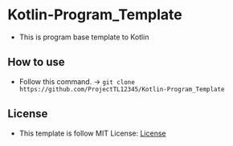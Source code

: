 # Kotlin-Program_Template
- This is program base template to Kotlin

## How to use
- Follow this command. -> `git clone https://github.com/ProjectTL12345/Kotlin-Program_Template`

## License
- This template is follow MIT License: [License](https://github.com/ProjectTL12345/Kotlin-Program_Template/blob/master/LICENSE)
